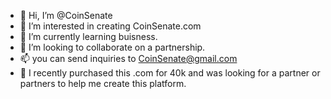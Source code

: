 - 👋 Hi, I’m @CoinSenate
- 👀 I’m interested in creating CoinSenate.com
- 🌱 I’m currently learning buisness.
- 🤑 I’m looking to collaborate on a partnership.
- 📫 you can send inquiries to CoinSenate@gmail.com
- 📝 I recently purchased this .com for 40k and was looking for a partner or partners to help me create this platform.


<!---
CoinSenate/CoinSenate is a ✨ special ✨ repository because its `README.md` (this file) appears on your GitHub profile.
You can click the Preview link to take a look at your changes.
--->
